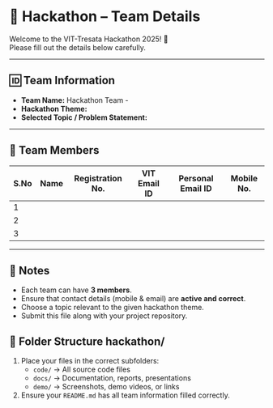 # 🚀 Hackathon – Team Details  

Welcome to the VIT-Tresata Hackathon 2025! 🎉  
Please fill out the details below carefully.

---

## 🆔 Team Information  
- **Team Name:**  Hackathon Team - 
- **Hackathon Theme:**  
- **Selected Topic / Problem Statement:**  

---

## 👥 Team Members  

| S.No | Name         | Registration No. | VIT Email ID         | Personal Email ID  | Mobile No.  | 
|------|--------------|------------------|----------------------|--------------------|-------------|
| 1    |              |                  |                      |                    |             |
| 2    |              |                  |                      |                    |             |
| 3    |              |                  |                      |                    |             |

---

## 📌 Notes  
- Each team can have **3 members**.  
- Ensure that contact details (mobile & email) are **active and correct**.  
- Choose a topic relevant to the given hackathon theme.  
- Submit this file along with your project repository.  

## 📁 Folder Structure  hackathon/

1. Place your files in the correct subfolders:  
   - `code/` → All source code files  
   - `docs/` → Documentation, reports, presentations  
   - `demo/` → Screenshots, demo videos, or links  
2. Ensure your `README.md` has all team information filled correctly.  
